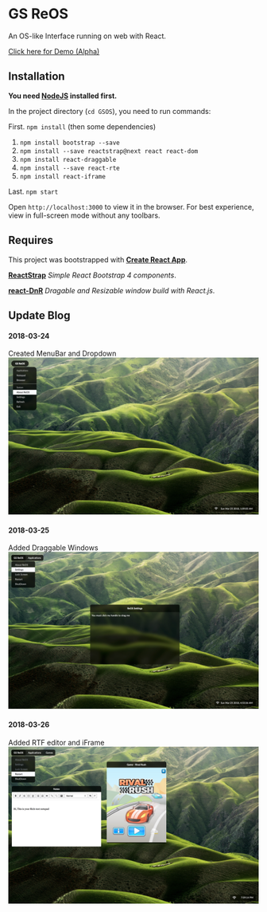 # GS ReOS
An OS-like Interface running on web with React.

[Click here for Demo (Alpha)](http://git.guptasiddhant.com/ReOS/)

## Installation
__You need [NodeJS](http://nodejs.org) installed first.__

In the project directory (`cd GSOS`), you need to run commands:

First. `npm install` (then some dependencies)

1. `npm install bootstrap --save`
2. `npm install --save reactstrap@next react react-dom`
3. `npm install react-draggable`
4. `npm install --save react-rte`
5. `npm install react-iframe`

Last. `npm start`

Open `http://localhost:3000` to view it in the browser. 
For best experience, view in full-screen mode without any toolbars.

## Requires
This project was bootstrapped with __[Create React App](https://github.com/facebookincubator/create-react-app)__.
 
__[ReactStrap](https://reactstrap.github.io)__ _Simple React Bootstrap 4 components_.

__[react-DnR](http://yongxu.ren/react-DnR/)__ _Dragable and Resizable window build with React.js_.

## Update Blog
#### 2018-03-24
Created MenuBar and Dropdown
![Screenshot 20180324](https://github.com/GuptaSiddhant/GSOS/blob/master/screenshots/20180324.jpg)
#### 2018-03-25
Added Draggable Windows
![Screenshot 20180325](https://github.com/GuptaSiddhant/GSOS/blob/master/screenshots/20180325.jpg)
#### 2018-03-26
Added RTF editor and iFrame
![Screenshot 20180326](https://github.com/GuptaSiddhant/GSOS/blob/master/screenshots/20180326.jpg)
